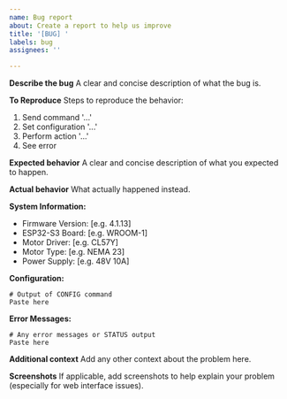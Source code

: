 ```yaml
---
name: Bug report
about: Create a report to help us improve
title: '[BUG] '
labels: bug
assignees: ''

---
```


**Describe the bug**
A clear and concise description of what the bug is.

**To Reproduce**
Steps to reproduce the behavior:
1. Send command '...'
2. Set configuration '...'
3. Perform action '...'
4. See error

**Expected behavior**
A clear and concise description of what you expected to happen.

**Actual behavior**
What actually happened instead.

**System Information:**
 - Firmware Version: [e.g. 4.1.13]
 - ESP32-S3 Board: [e.g. WROOM-1]
 - Motor Driver: [e.g. CL57Y]
 - Motor Type: [e.g. NEMA 23]
 - Power Supply: [e.g. 48V 10A]

**Configuration:**
```
# Output of CONFIG command
Paste here
```

**Error Messages:**
```
# Any error messages or STATUS output
Paste here
```

**Additional context**
Add any other context about the problem here.

**Screenshots**
If applicable, add screenshots to help explain your problem (especially for web interface issues).